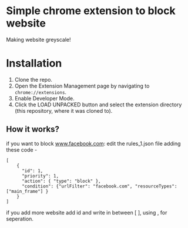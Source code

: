 # Simple chrome extension to block website

Making website greyscale!

# Installation
1. Clone the repo.
2. Open the Extension Management page by navigating to `chrome://extensions`.
3. Enable Developer Mode.
4. Click the LOAD UNPACKED button and select the extension directory (this repository, where it was cloned to).

## How it works?
if you want to block www.facebook.com:
edit the rules_1.json file adding these code - 
```
[
    {
      "id": 1,
      "priority": 1,
      "action": { "type": "block" },
      "condition": {"urlFilter": "facebook.com", "resourceTypes": ["main_frame"] }
    }
]
```
if you add more website add id and write in between [ ], using , for seperation. 
